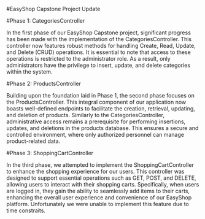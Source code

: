 #EasyShop Capstone Project Update

#Phase 1: CategoriesController

In the first phase of our EasyShop Capstone project, significant progress has been made with the implementation of the CategoriesController. This controller now features robust methods for handling Create, Read, Update, and Delete (CRUD) operations. It is essential to note that access to these operations is restricted to the administrator role. As a result, only administrators have the privilege to insert, update, and delete categories within the system.


#Phase 2: ProductsController

Building upon the foundation laid in Phase 1, the second phase focuses on the ProductsController. This integral component of our application now boasts well-defined endpoints to facilitate the creation, retrieval, updating, and deletion of products. Similarly to the CategoriesController, administrative access remains a prerequisite for performing insertions, updates, and deletions in the products database. This ensures a secure and controlled environment, where only authorized personnel can manage product-related data.


#Phase 3: ShoppingCartController


In the third phase, we attempted to implement the ShoppingCartController to enhance the shopping experience for our users. This controller was designed to support essential operations such as GET, POST, and DELETE, allowing users to interact with their shopping carts. Specifically, when users are logged in, they gain the ability to seamlessly add items to their carts, enhancing the overall user experience and convenience of our EasyShop platform. Unfortunately we were unable to implement this feature due to time constraits.
